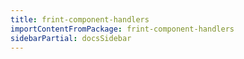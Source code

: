```yaml
---
title: frint-component-handlers
importContentFromPackage: frint-component-handlers
sidebarPartial: docsSidebar
---
```

